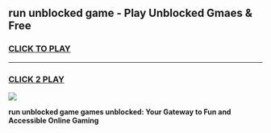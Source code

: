 
## run unblocked game - Play Unblocked Gmaes & Free
<h3>
<a href="https://premium.freeplayer.one?title=run_unblocked_game&ref=20F">CLICK TO PLAY</a></h3>
<hr>

<h3>
<a href="https://premium.freeplayer.one?title=run_unblocked_game&ref=20F">CLICK 2 PLAY</a>
  
</h3>

<a href="https://premium.freeplayer.one?title=run_unblocked_game&ref=20F/"><img src="https://clearcache.store/games.png"></a>


**run unblocked game games unblocked: Your Gateway to Fun and Accessible Online Gaming**
